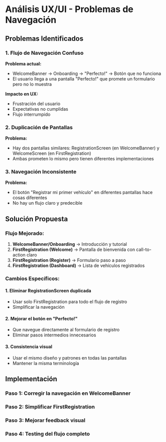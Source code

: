 # Análisis UX/UI - Problemas de Navegación

## Problemas Identificados

### 1. Flujo de Navegación Confuso
**Problema actual:**
- WelcomeBanner → Onboarding → "Perfecto!" → Botón que no funciona
- El usuario llega a una pantalla "Perfecto!" que promete un formulario pero no lo muestra

**Impacto en UX:**
- Frustración del usuario
- Expectativas no cumplidas
- Flujo interrumpido

### 2. Duplicación de Pantallas
**Problema:**
- Hay dos pantallas similares: RegistrationScreen (en WelcomeBanner) y WelcomeScreen (en FirstRegistration)
- Ambas prometen lo mismo pero tienen diferentes implementaciones

### 3. Navegación Inconsistente
**Problema:**
- El botón "Registrar mi primer vehículo" en diferentes pantallas hace cosas diferentes
- No hay un flujo claro y predecible

## Solución Propuesta

### Flujo Mejorado:
1. **WelcomeBanner/Onboarding** → Introducción y tutorial
2. **FirstRegistration (Welcome)** → Pantalla de bienvenida con call-to-action claro
3. **FirstRegistration (Register)** → Formulario paso a paso
4. **FirstRegistration (Dashboard)** → Lista de vehículos registrados

### Cambios Específicos:

#### 1. Eliminar RegistrationScreen duplicada
- Usar solo FirstRegistration para todo el flujo de registro
- Simplificar la navegación

#### 2. Mejorar el botón en "Perfecto!"
- Que navegue directamente al formulario de registro
- Eliminar pasos intermedios innecesarios

#### 3. Consistencia visual
- Usar el mismo diseño y patrones en todas las pantallas
- Mantener la misma terminología

## Implementación

### Paso 1: Corregir la navegación en WelcomeBanner
### Paso 2: Simplificar FirstRegistration
### Paso 3: Mejorar feedback visual
### Paso 4: Testing del flujo completo